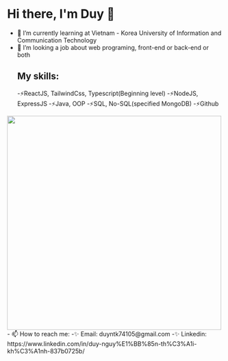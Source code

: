 <!--
**khanhduy74105/khanhduy74105** is a ✨ _special_ ✨ repository because its `README.md` (this file) appears on your GitHub profile.

Here are some ideas to get you started:

- 🔭 I’m currently working on ...
- 🌱 I’m currently learning ...
- 👯 I’m looking to collaborate on ...
- 🤔 I’m looking for help with ...
- 💬 Ask me about ...
- 📫 How to reach me: ...
- 😄 Pronouns: ...
- ⚡ Fun fact: ...
-->
  # Hi there, I'm Duy 👋
- 🌱 I’m currently learning at Vietnam - Korea University of Information and Communication Technology
- 👯 I’m looking a job about web programing, front-end or back-end or both
  ## My skills:
     -⚡ReactJS, TailwindCss, Typescript(Beginning level)
     -⚡NodeJS, ExpressJS
     -⚡Java, OOP
     -⚡SQL, No-SQL(specified MongoDB) 
     -⚡Github
<div style={{width: "100%"; display: "flex"; justify-content: "center"}}>
<img src="https://github-readme-stats.vercel.app/api?username=khanhduy74105&show_icons=true&theme=ADD_THEME_HERE" width="500px">
</div>
- 📫 How to reach me:
  -✨ Email: duyntk74105@gmail.com
  -✨ Linkedin: https://www.linkedin.com/in/duy-nguy%E1%BB%85n-th%C3%A1i-kh%C3%A1nh-837b0725b/

